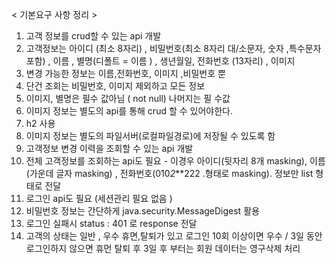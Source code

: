 < 기본요구 사항 정리 > 

1. 고객 정보를 crud할 수 있는 api 개발
2. 고객정보는 아이디 (최소 8자리) , 비밀번호(최소 8자리 대/소문자, 숫자 ,특수문자 포함) , 이름 , 별명(디폴트 = 이름 ) , 생년월일, 전화번호 (13자리) , 이미지
3. 변경 가능한 정보는 이름,전화번호, 이미지 ,비밀번호 뿐
4. 단건 조회는 비밀번호, 이미지 제외하고 모든 정보
5. 이미지, 별명은 필수 값아님 ( not null) 나머지는 필 수값
6. 이미지 정보는 별도의 api를 통해 crud 할 수 있어야한다.
7. h2 사용
8. 이미지 정보는 별도의 파일서버(로컬파일경로)에 저장될 수 있도록 함
9. 고객정보 변경 이력을 조회할 수 있는 api 개발
10. 전체 고객정보를 조회하는 api도 필요 - 이경우 아이디(뒷자리 8개 masking), 이름 (가운데 글자 masking) , 전화번호(010*2***222 .형태로 masking). 정보만 list 형태로 전달
11. 로그인 api도 필요 (세션관리 필요 없음 )
12. 비밀번호 정보는 간단하게 java.security.MessageDigest 활용
13. 로그인 실패시 status : 401 로 response 전달
14. 고객의 상태는 일반 , 우수 휴면,탈퇴가 있고 로그인 10회 이상이면 우수 / 3일 동안 로그인하지 않으면 휴먼
탈퇴 후 3일 후 부터는 회원 데이터는 영구삭제 처리
